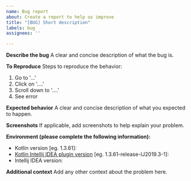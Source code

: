```yaml
---
name: Bug report
about: Create a report to help us improve
title: "[BUG] Short description"
labels: bug
assignees: ''

---
```


**Describe the bug**
A clear and concise description of what the bug is.

**To Reproduce**
Steps to reproduce the behavior:
1. Go to '...'
2. Click on '....'
3. Scroll down to '....'
4. See error

**Expected behavior**
A clear and concise description of what you expected to happen.

**Screenshots**
If applicable, add screenshots to help explain your problem.

**Environment (please complete the following information):**
 - Kotlin version [eg. 1.3.61]: 
 - [Kotlin Intellij IDEA plugin version](https://plugins.jetbrains.com/plugin/6954-kotlin/versions) [eg. 1.3.61-release-IJ2019.3-1]: 
- Intellij IDEA version: 

**Additional context**
Add any other context about the problem here.
